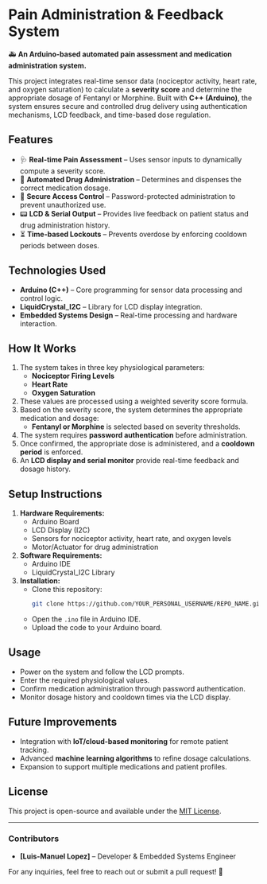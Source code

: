 # Pain Administration & Feedback System

🚑 **An Arduino-based automated pain assessment and medication administration system.**

This project integrates real-time sensor data (nociceptor activity, heart rate, and oxygen saturation) to calculate a **severity score** and determine the appropriate dosage of Fentanyl or Morphine. Built with **C++ (Arduino)**, the system ensures secure and controlled drug delivery using authentication mechanisms, LCD feedback, and time-based dose regulation.

## Features

- 🩺 **Real-time Pain Assessment** – Uses sensor inputs to dynamically compute a severity score.
- 💉 **Automated Drug Administration** – Determines and dispenses the correct medication dosage.
- 🔐 **Secure Access Control** – Password-protected administration to prevent unauthorized use.
- 📟 **LCD & Serial Output** – Provides live feedback on patient status and drug administration history.
- ⏳ **Time-based Lockouts** – Prevents overdose by enforcing cooldown periods between doses.

## Technologies Used

- **Arduino (C++)** – Core programming for sensor data processing and control logic.
- **LiquidCrystal_I2C** – Library for LCD display integration.
- **Embedded Systems Design** – Real-time processing and hardware interaction.

## How It Works

1. The system takes in three key physiological parameters:
   - **Nociceptor Firing Levels**
   - **Heart Rate**
   - **Oxygen Saturation**
2. These values are processed using a weighted severity score formula.
3. Based on the severity score, the system determines the appropriate medication and dosage:
   - **Fentanyl or Morphine** is selected based on severity thresholds.
4. The system requires **password authentication** before administration.
5. Once confirmed, the appropriate dose is administered, and a **cooldown period** is enforced.
6. An **LCD display and serial monitor** provide real-time feedback and dosage history.

## Setup Instructions

1. **Hardware Requirements:**
   - Arduino Board
   - LCD Display (I2C)
   - Sensors for nociceptor activity, heart rate, and oxygen levels
   - Motor/Actuator for drug administration
2. **Software Requirements:**
   - Arduino IDE
   - LiquidCrystal_I2C Library
3. **Installation:**
   - Clone this repository:  
     ```sh
     git clone https://github.com/YOUR_PERSONAL_USERNAME/REPO_NAME.git
     ```
   - Open the `.ino` file in Arduino IDE.
   - Upload the code to your Arduino board.

## Usage

- Power on the system and follow the LCD prompts.
- Enter the required physiological values.
- Confirm medication administration through password authentication.
- Monitor dosage history and cooldown times via the LCD display.

## Future Improvements

- Integration with **IoT/cloud-based monitoring** for remote patient tracking.
- Advanced **machine learning algorithms** to refine dosage calculations.
- Expansion to support multiple medications and patient profiles.

## License

This project is open-source and available under the [MIT License](./MIT%20License).

---

### Contributors
- **[Luis-Manuel Lopez]** – Developer & Embedded Systems Engineer

For any inquiries, feel free to reach out or submit a pull request! 🚀
